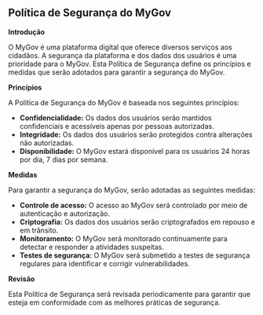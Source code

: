 ## Política de Segurança do MyGov

**Introdução**

O MyGov é uma plataforma digital que oferece diversos serviços aos cidadãos. A segurança da plataforma e dos dados dos usuários é uma prioridade para o MyGov. Esta Política de Segurança define os princípios e medidas que serão adotados para garantir a segurança do MyGov.

**Princípios**

A Política de Segurança do MyGov é baseada nos seguintes princípios:

* **Confidencialidade:** Os dados dos usuários serão mantidos confidenciais e acessíveis apenas por pessoas autorizadas.
* **Integridade:** Os dados dos usuários serão protegidos contra alterações não autorizadas.
* **Disponibilidade:** O MyGov estará disponível para os usuários 24 horas por dia, 7 dias por semana.

**Medidas**

Para garantir a segurança do MyGov, serão adotadas as seguintes medidas:

* **Controle de acesso:** O acesso ao MyGov será controlado por meio de autenticação e autorização.
* **Criptografia:** Os dados dos usuários serão criptografados em repouso e em trânsito.
* **Monitoramento:** O MyGov será monitorado continuamente para detectar e responder a atividades suspeitas.
* **Testes de segurança:** O MyGov será submetido a testes de segurança regulares para identificar e corrigir vulnerabilidades.


**Revisão**

Esta Política de Segurança será revisada periodicamente para garantir que esteja em conformidade com as melhores práticas de segurança.